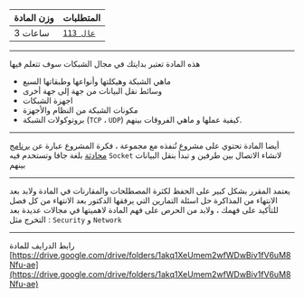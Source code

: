 | وزن المادة | المتطلبات |  
|---|---|  
| 3 ساعات | [`عال 113`](https://infosystems.blog/plan-study/course/CSC-113)|

---

<!-- start -->

هذه المادة تعتبر بدايتك في مجال الشبكات سوف تتعلم فيها

* ماهي الشبكة وهيكلتها وأنواعها وطبقاتها السبع
* وسائط نقل البيانات من جهة إلى جهة أخرى
* اجهزة الشبكات
* مكونات الشبكة من النظام والأجهزة
* بروتوكولات الشبكة (`TCP` ، `UDP`) كيفية عملها و ماهي الفروقات بينهم.

---

أيضا المادة تحتوي على مشروع تُنفذه مع مجموعة ، فكرة المشروع عبارة
عن [برنامج محادثة](https://github.com/DevMoath/chat-application) بلغة جافا وتستخدم فيه `Socket` لانشاء الاتصال بين طرفين
و تبدأ بنقل البيانات بينهم

---

يعتمد المقرر بشكل كبير على الحفظ لكثرة المصطلحات والمقارنات في المادة ولابد بعد الانتهاء من المذاكرة حل اسئلة التمارين
التي يرفقها الدكتور بعد الانتهاء من كل فصل للتأكيد على فهمك ، ولابد من الحرص على فهم المادة لاهميتها في مجالات عديدة بعد
التخرج مثل : `Security` و `Network`

---
رابط الدرايف للمادة
[https://drive.google.com/drive/folders/1akq1XeUmem2wfWDwBiv1fV6uM8Nfu-ae](https://drive.google.com/drive/folders/1akq1XeUmem2wfWDwBiv1fV6uM8Nfu-ae)
